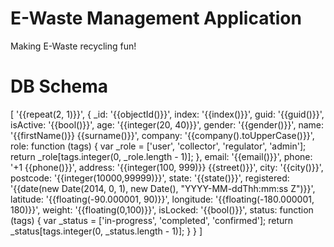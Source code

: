 # E-Waste Management Application

Making E-Waste recycling fun!

# DB Schema

[
  '{{repeat(2, 1)}}',
  {
    _id: '{{objectId()}}',
    index: '{{index()}}',
    guid: '{{guid()}}',
    isActive: '{{bool()}}',
    age: '{{integer(20, 40)}}',
    gender: '{{gender()}}',
    name: '{{firstName()}} {{surname()}}',
    company: '{{company().toUpperCase()}}',
    role: function (tags) {
      var _role = ['user', 'collector', 'regulator', 'admin'];
      return _role[tags.integer(0, _role.length - 1)];
    },
    email: '{{email()}}',
    phone: '+1 {{phone()}}',
    address: '{{integer(100, 999)}} {{street()}}',
    city: '{{city()}}',
    postcode: '{{integer(10000,99999)}}',
    state: '{{state()}}',
    registered: '{{date(new Date(2014, 0, 1), new Date(), "YYYY-MM-ddThh:mm:ss Z")}}',
    latitude: '{{floating(-90.000001, 90)}}',
    longitude: '{{floating(-180.000001, 180)}}',
    weight: '{{floating(0,100)}}',
    isLocked: '{{bool()}}',
    status: function (tags) {
      var _status = ['in-progress', 'completed', 'confirmed'];
      return _status[tags.integer(0, _status.length - 1)];
    }
  }
]
